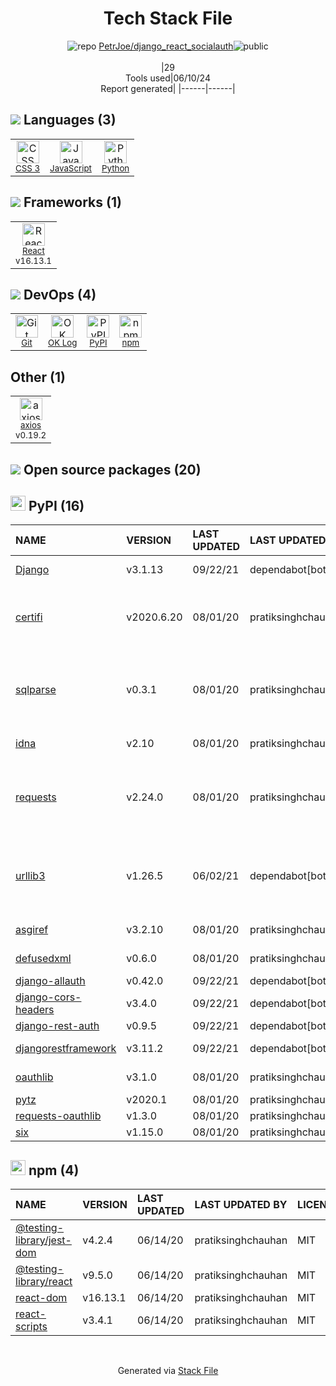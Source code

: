 <!--
&lt;--- Readme.md Snippet without images Start ---&gt;
## Tech Stack
PetrJoe/django_react_socialauth is built on the following main stack:

- [JavaScript](https://developer.mozilla.org/en-US/docs/Web/JavaScript) – Languages
- [Python](https://www.python.org) – Languages
- [React](https://reactjs.org/) – Javascript UI Libraries
- [OK Log](https://github.com/oklog/oklog) – Log Management
- [axios](https://github.com/mzabriskie/axios) – Javascript Utilities & Libraries

Full tech stack [here](/techstack.md)

&lt;--- Readme.md Snippet without images End ---&gt;

&lt;--- Readme.md Snippet with images Start ---&gt;
## Tech Stack
PetrJoe/django_react_socialauth is built on the following main stack:

- <img width='25' height='25' src='https://img.stackshare.io/service/1209/javascript.jpeg' alt='JavaScript'/> [JavaScript](https://developer.mozilla.org/en-US/docs/Web/JavaScript) – Languages
- <img width='25' height='25' src='https://img.stackshare.io/service/993/pUBY5pVj.png' alt='Python'/> [Python](https://www.python.org) – Languages
- <img width='25' height='25' src='https://img.stackshare.io/service/1020/OYIaJ1KK.png' alt='React'/> [React](https://reactjs.org/) – Javascript UI Libraries
- <img width='25' height='25' src='https://img.stackshare.io/service/6379/24411296.png' alt='OK Log'/> [OK Log](https://github.com/oklog/oklog) – Log Management
- <img width='25' height='25' src='https://img.stackshare.io/no-img-open-source.png' alt='axios'/> [axios](https://github.com/mzabriskie/axios) – Javascript Utilities & Libraries

Full tech stack [here](/techstack.md)

&lt;--- Readme.md Snippet with images End ---&gt;
-->
<div align="center">

# Tech Stack File
![](https://img.stackshare.io/repo.svg "repo") [PetrJoe/django_react_socialauth](https://github.com/PetrJoe/django_react_socialauth)![](https://img.stackshare.io/public_badge.svg "public")
<br/><br/>
|29<br/>Tools used|06/10/24 <br/>Report generated|
|------|------|
</div>

## <img src='https://img.stackshare.io/languages.svg'/> Languages (3)
<table><tr>
  <td align='center'>
  <img width='36' height='36' src='https://img.stackshare.io/service/6727/css.png' alt='CSS 3'>
  <br>
  <sub><a href="https://developer.mozilla.org/en-US/docs/Web/CSS/CSS3">CSS 3</a></sub>
  <br>
  <sub></sub>
</td>

<td align='center'>
  <img width='36' height='36' src='https://img.stackshare.io/service/1209/javascript.jpeg' alt='JavaScript'>
  <br>
  <sub><a href="https://developer.mozilla.org/en-US/docs/Web/JavaScript">JavaScript</a></sub>
  <br>
  <sub></sub>
</td>

<td align='center'>
  <img width='36' height='36' src='https://img.stackshare.io/service/993/pUBY5pVj.png' alt='Python'>
  <br>
  <sub><a href="https://www.python.org">Python</a></sub>
  <br>
  <sub></sub>
</td>

</tr>
</table>

## <img src='https://img.stackshare.io/frameworks.svg'/> Frameworks (1)
<table><tr>
  <td align='center'>
  <img width='36' height='36' src='https://img.stackshare.io/service/1020/OYIaJ1KK.png' alt='React'>
  <br>
  <sub><a href="https://reactjs.org/">React</a></sub>
  <br>
  <sub>v16.13.1</sub>
</td>

</tr>
</table>

## <img src='https://img.stackshare.io/devops.svg'/> DevOps (4)
<table><tr>
  <td align='center'>
  <img width='36' height='36' src='https://img.stackshare.io/service/1046/git.png' alt='Git'>
  <br>
  <sub><a href="http://git-scm.com/">Git</a></sub>
  <br>
  <sub></sub>
</td>

<td align='center'>
  <img width='36' height='36' src='https://img.stackshare.io/service/6379/24411296.png' alt='OK Log'>
  <br>
  <sub><a href="https://github.com/oklog/oklog">OK Log</a></sub>
  <br>
  <sub></sub>
</td>

<td align='center'>
  <img width='36' height='36' src='https://img.stackshare.io/service/12572/-RIWgodF_400x400.jpg' alt='PyPI'>
  <br>
  <sub><a href="https://pypi.org/">PyPI</a></sub>
  <br>
  <sub></sub>
</td>

<td align='center'>
  <img width='36' height='36' src='https://img.stackshare.io/service/1120/lejvzrnlpb308aftn31u.png' alt='npm'>
  <br>
  <sub><a href="https://www.npmjs.com/">npm</a></sub>
  <br>
  <sub></sub>
</td>

</tr>
</table>

## Other (1)
<table><tr>
  <td align='center'>
  <img width='36' height='36' src='https://img.stackshare.io/no-img-open-source.png' alt='axios'>
  <br>
  <sub><a href="https://github.com/mzabriskie/axios">axios</a></sub>
  <br>
  <sub>v0.19.2</sub>
</td>

</tr>
</table>


## <img src='https://img.stackshare.io/group.svg' /> Open source packages (20)</h2>

## <img width='24' height='24' src='https://img.stackshare.io/service/12572/-RIWgodF_400x400.jpg'/> PyPI (16)

|NAME|VERSION|LAST UPDATED|LAST UPDATED BY|LICENSE|VULNERABILITIES|
|:------|:------|:------|:------|:------|:------|
|[Django](https://pypi.org/project/Django)|v3.1.13|09/22/21|dependabot[bot] |BSD-3-Clause|[CVE-2021-44420](https://github.com/advisories/GHSA-v6rh-hp5x-86rv) (High)|
|[certifi](https://pypi.org/project/certifi)|v2020.6.20|08/01/20|pratiksinghchauhan |MPL-2.0|[CVE-2023-37920](https://github.com/advisories/GHSA-xqr8-7jwr-rhp7) (High)<br/>[CVE-2022-23491](https://github.com/advisories/GHSA-43fp-rhv2-5gv8) (Moderate)|
|[sqlparse](https://pypi.org/project/sqlparse)|v0.3.1|08/01/20|pratiksinghchauhan |BSD-3-Clause|[CVE-2024-4340](https://github.com/advisories/GHSA-2m57-hf25-phgg) (High)<br/>[](https://github.com/advisories/GHSA-62qf-jcq8-8gxw) (High)<br/>[CVE-2023-30608](https://github.com/advisories/GHSA-rrm6-wvj7-cwh2) (Moderate)|
|[idna](https://pypi.org/project/idna)|v2.10|08/01/20|pratiksinghchauhan |BSD-3-Clause|[CVE-2024-3651](https://github.com/advisories/GHSA-jjg7-2v4v-x38h) (Moderate)|
|[requests](https://pypi.org/project/requests)|v2.24.0|08/01/20|pratiksinghchauhan |Apache-2.0|[CVE-2024-35195](https://github.com/advisories/GHSA-9wx4-h78v-vm56) (Moderate)<br/>[CVE-2023-32681](https://github.com/advisories/GHSA-j8r2-6x86-q33q) (Moderate)|
|[urllib3](https://pypi.org/project/urllib3)|v1.26.5|06/02/21|dependabot[bot] |MIT|[CVE-2023-45803](https://github.com/advisories/GHSA-g4mx-q9vg-27p4) (Moderate)<br/>[CVE-2023-43804](https://github.com/advisories/GHSA-v845-jxx5-vc9f) (Moderate)|
|[asgiref](https://pypi.org/project/asgiref)|v3.2.10|08/01/20|pratiksinghchauhan |BSD-3-Clause|N/A|
|[defusedxml](https://pypi.org/project/defusedxml)|v0.6.0|08/01/20|pratiksinghchauhan |Python-2.0|N/A|
|[django-allauth](https://pypi.org/project/django-allauth)|v0.42.0|09/22/21|dependabot[bot] |MIT|N/A|
|[django-cors-headers](https://pypi.org/project/django-cors-headers)|v3.4.0|09/22/21|dependabot[bot] |MIT|N/A|
|[django-rest-auth](https://pypi.org/project/django-rest-auth)|v0.9.5|09/22/21|dependabot[bot] |MIT|N/A|
|[djangorestframework](https://pypi.org/project/djangorestframework)|v3.11.2|09/22/21|dependabot[bot] |BSD-3-Clause|N/A|
|[oauthlib](https://pypi.org/project/oauthlib)|v3.1.0|08/01/20|pratiksinghchauhan |BSD-3-Clause|N/A|
|[pytz](https://pypi.org/project/pytz)|v2020.1|08/01/20|pratiksinghchauhan |MIT|N/A|
|[requests-oauthlib](https://pypi.org/project/requests-oauthlib)|v1.3.0|08/01/20|pratiksinghchauhan |ISC|N/A|
|[six](https://pypi.org/project/six)|v1.15.0|08/01/20|pratiksinghchauhan |MIT|N/A|


## <img width='24' height='24' src='https://img.stackshare.io/service/1120/lejvzrnlpb308aftn31u.png'/> npm (4)

|NAME|VERSION|LAST UPDATED|LAST UPDATED BY|LICENSE|VULNERABILITIES|
|:------|:------|:------|:------|:------|:------|
|[@testing-library/jest-dom](https://www.npmjs.com/@testing-library/jest-dom)|v4.2.4|06/14/20|pratiksinghchauhan |MIT|N/A|
|[@testing-library/react](https://www.npmjs.com/@testing-library/react)|v9.5.0|06/14/20|pratiksinghchauhan |MIT|N/A|
|[react-dom](https://www.npmjs.com/react-dom)|v16.13.1|06/14/20|pratiksinghchauhan |MIT|N/A|
|[react-scripts](https://www.npmjs.com/react-scripts)|v3.4.1|06/14/20|pratiksinghchauhan |MIT|N/A|

<br/>
<div align='center'>

Generated via [Stack File](https://github.com/marketplace/stack-file)
